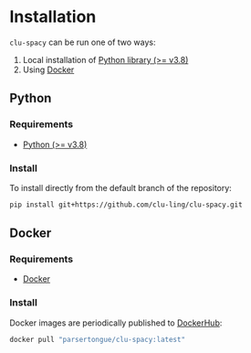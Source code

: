 # Installation

`clu-spacy` can be run one of two ways:

1. Local installation of [Python library (>= v3.8)](https://conda.io/projects/conda/en/latest/user-guide/install/index.html)
2. Using [Docker](https://docs.docker.com/get-docker/)

## Python

### Requirements
- [Python (>= v3.8)](https://conda.io/projects/conda/en/latest/user-guide/install/index.html)


### Install
To install directly from the default branch of the repository:

```bash
pip install git+https://github.com/clu-ling/clu-spacy.git
```

## Docker

### Requirements

- [Docker](https://docs.docker.com/get-docker/)

### Install

Docker images are periodically published to [DockerHub](https://hub.docker.com/r/parsertongue/clu-test):

```bash
docker pull "parsertongue/clu-spacy:latest"
```
